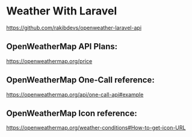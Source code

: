 # Weather With Laravel
https://github.com/rakibdevs/openweather-laravel-api


## OpenWeatherMap API Plans: 
https://openweathermap.org/price

## OpenWeatherMap One-Call reference:
https://openweathermap.org/api/one-call-api#example

## OpenWeatherMap Icon reference: 
https://openweathermap.org/weather-conditions#How-to-get-icon-URL